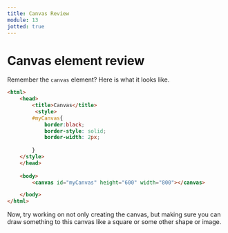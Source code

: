 ```yaml
---
title: Canvas Review
module: 13
jotted: true
---
```


# Canvas element review

Remember the `canvas` element?  Here is what it looks like.

```html
<html>
    <head>
        <title>Canvas</title>
         <style>
        #myCanvas{
            border:black;
            border-style: solid;
            border-width: 2px;
            
        }
    </style>
    </head>
   
    <body>
        <canvas id="myCanvas" height="600" width="800"></canvas>

    </body>
</html>
```

Now, try working on not only creating the canvas, but making sure you can draw something to this canvas like a square or some other shape or image.

<div id="jotted-demo-2" class="jotted-theme-stacked"></div>

<script>
    new Jotted(document.querySelector("#jotted-demo-2"), {
    files: [
        {
            type: "js",
            hide: false,
            url:"https://raw.githubusercontent.com/Montana-Media-Arts/441-WebTech-Spring2019/master/Week%2011%20Examples/handsonscript.js"
        },
        {
            type: "html",
            hide: false,
            url:"https://raw.githubusercontent.com/Montana-Media-Arts/441-WebTech-Spring2019/master/Week%2011%20Examples/HandsOnExample.html"

    }],
    showBlank: false,
    showResult: true,
    runScripts: true,
    plugins: [
        { name: 'ace', options: { "maxLines": 100, "Lines": 100 } },
        // { name: 'console', options: { autoClear: true } },
    ]
});
</script>